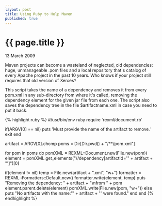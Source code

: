 ```yaml
---
layout: post 
title: Using Ruby to Help Maven
published: true
---
```


# {{ page.title }}

<p class="postdate">13 March 2009</p>

Maven projects can become a wasteland of neglected, old dependencies: huge, unmanageable .pom files  and a local repository that's catalog of every Apache project in the past 10 years.  Who knows if your project still requires that old version of Xerces?

This script takes the name of a dependency and removes it from every pom.xml in any sub-directory from where it's called, removing the dependency element for the given jar file from each one.  The script also saves the dependency tree in the file $artifactname.xml in case you need to put it back.

{% highlight ruby %}
#/usr/bin/env ruby
require 'rexml/document.rb'

if(ARGV[0] == nil)
  puts 'Must provide the name of the artifact to remove.'
  exit
end

artifact = ARGV[0].chomp
poms = Dir[Dir.pwd() + "/**/pom.xml"]

for pom in poms do
  pomXML = REXML::Document.new(File.new(pom))
  element = pomXML.get_elements("//dependency[artifactId='" + artifact + "']")[0]

  if(element != nil)
    temp = File.new(artifact + ".xml", "w+")
    formatter = REXML::Formatters::Default.new()
    formatter.write(element, temp)
    puts "Removing the dependency: " + artifact + "\nfrom " + pom
    element.parent.delete(element)
    pomXML.write(File.new(pom, "w+"))
  else
    puts "No artifacts with the name:'" + artifact + "' were found."
  end
end
{% endhighlight %}
